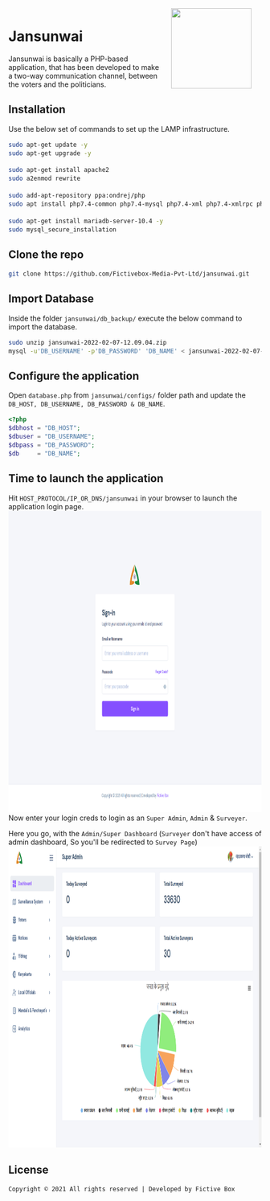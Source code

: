 <img src="https://raw.githubusercontent.com/pranavpandey/dynamic-support/master/graphics/dynamic-support.png" width="160" height="160" align="right" hspace="20">

# Jansunwai

Jansunwai is basically a PHP-based application, that has been developed to make a two-way communication channel, between the voters and the politicians.

## Installation

Use the below set of commands to set up the LAMP infrastructure.

```bash
sudo apt-get update -y
sudo apt-get upgrade -y

sudo apt-get install apache2
sudo a2enmod rewrite

sudo add-apt-repository ppa:ondrej/php
sudo apt install php7.4-common php7.4-mysql php7.4-xml php7.4-xmlrpc php7.4-curl php7.4-gd php7.4-imagick php7.4-cli php7.4-dev php7.4-imap php7.4-mbstring php7.4-opcache php7.4-soap php7.4-zip php7.4-intl -y

sudo apt-get install mariadb-server-10.4 -y
sudo mysql_secure_installation

```

## Clone the repo
```bash
git clone https://github.com/Fictivebox-Media-Pvt-Ltd/jansunwai.git
```
## Import Database
Inside the folder `jansunwai/db_backup/` execute the below command to import the database.
```bash
sudo unzip jansunwai-2022-02-07-12.09.04.zip
mysql -u'DB_USERNAME' -p'DB_PASSWORD' 'DB_NAME' < jansunwai-2022-02-07-12.09.04.sql
```

## Configure the application
Open `database.php` from `jansunwai/configs/` folder path and update the `DB_HOST, DB_USERNAME, DB_PASSWORD & DB_NAME`.

```PHP
<?php
$dbhost = "DB_HOST";
$dbuser = "DB_USERNAME";
$dbpass = "DB_PASSWORD";
$db     = "DB_NAME";
```

## Time to launch the application
Hit `HOST_PROTOCOL/IP_OR_DNS/jansunwai` in your browser to launch the application login page.
<img src="https://github.com/Fictivebox-Media-Pvt-Ltd/jansunwai/blob/main/image/login_screen.png" height="600" width="1000">
Now enter your login creds to login as an `Super Admin`, `Admin` & `Surveyer`.

Here you go, with the `Admin/Super Dashboard` (`Surveyer` don't have access of admin dashboard, So you'll be redirected to `Survey Page`)
<img src="https://github.com/Fictivebox-Media-Pvt-Ltd/jansunwai/blob/main/image/dashboard.png" height="600" width="1000">

## License

    Copyright © 2021 All rights reserved | Developed by Fictive Box
    
